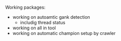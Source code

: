 Working packages:
- working on autoamtic gank detection
    - includig thread status
- working on all in tool
- working on automatic champion setup by crawler